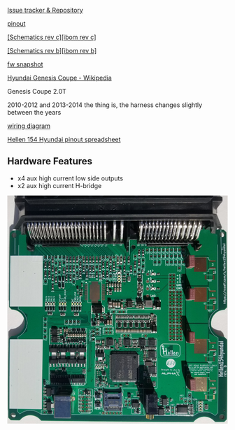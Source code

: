 [Issue tracker & Repository](https://github.com/rusefi/hellen154hyundai)

[pinout](https://rusefi.com/docs/pinouts/hellen/hellen154hyundai/)

[[Schematics rev c]](Hardware/Hellen/hellen154hyundai-c-schematic.pdf)[[ibom rev c]](https://rusefi.com/docs/ibom/hellen154hyundai-c-ibom.html)

[[Schematics rev b]](Hardware/Hellen/hellen154hyundai-b-schematic.pdf)[[ibom rev b]](https://rusefi.com/docs/ibom/hellen154hyundai-b-ibom.html)

[fw snapshot](https://rusefi.com/build_server/rusefi_bundle_hellen154hyundai.zip)

[Hyundai Genesis Coupe - Wikipedia](https://en.wikipedia.org/wiki/Hyundai_Genesis_Coupe)


Genesis Coupe 2.0T

2010-2012
and 2013-2014
the thing is, the harness changes slightly between the years

[wiring diagram](Hyundai-Genesis-Coupe)

[Hellen 154 Hyundai pinout spreadsheet](https://docs.google.com/spreadsheets/d/14IxjitlEFrC2bSp0IRdNRyXZondlvw2CmJ3Q9DUdvyo)


## Hardware Features 
* x4 aux high current low side outputs
* x2 aux high current H-bridge


![x](Hardware/Hellen/hellen154hyundai-rev-b.jpg)
